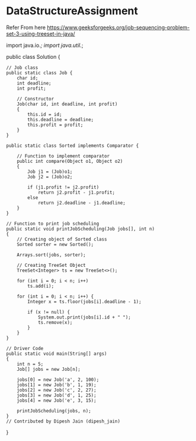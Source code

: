 # DataStructureAssignment

Refer From here https://www.geeksforgeeks.org/job-sequencing-problem-set-3-using-treeset-in-java/

import java.io.*; 
import java.util.*; 

public class Solution { 
	
	// Job class 
	public static class Job { 
		char id; 
		int deadline; 
		int profit; 

		// Constructor 
		Job(char id, int deadline, int profit) 
		{ 
			this.id = id; 
			this.deadline = deadline; 
			this.profit = profit; 
		} 
	} 

	public static class Sorted implements Comparator { 
		
		// Function to implement comparator 
		public int compare(Object o1, Object o2) 
		{ 
			Job j1 = (Job)o1; 
			Job j2 = (Job)o2; 

			if (j1.profit != j2.profit) 
				return j2.profit - j1.profit; 
			else
				return j2.deadline - j1.deadline; 
		} 
	} 
	
	// Function to print job scheduling 
	public static void printJobScheduling(Job jobs[], int n) 
	{ 
		// Creating object of Sorted class 
		Sorted sorter = new Sorted(); 
		
		Arrays.sort(jobs, sorter); 
	
		// Creating TreeSet Object 
		TreeSet<Integer> ts = new TreeSet<>(); 

		for (int i = 0; i < n; i++) 
			ts.add(i); 

		for (int i = 0; i < n; i++) { 
			Integer x = ts.floor(jobs[i].deadline - 1); 

			if (x != null) { 
				System.out.print(jobs[i].id + " "); 
				ts.remove(x); 
			} 
		} 
	} 
	
	// Driver Code 
	public static void main(String[] args) 
	{ 
		int n = 5; 
		Job[] jobs = new Job[n]; 

		jobs[0] = new Job('a', 2, 100); 
		jobs[1] = new Job('b', 1, 19); 
		jobs[2] = new Job('c', 2, 27); 
		jobs[3] = new Job('d', 1, 25); 
		jobs[4] = new Job('e', 3, 15); 

		printJobScheduling(jobs, n); 
	} 
	// Contributed by Dipesh Jain (dipesh_jain) 
} 
